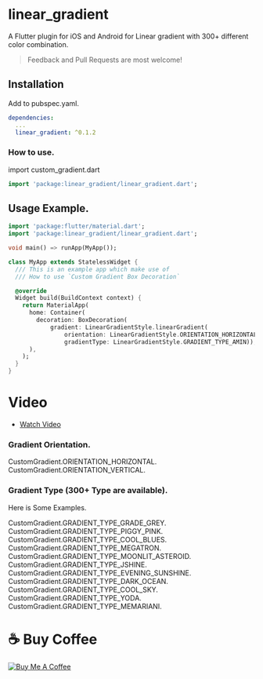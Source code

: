 # linear_gradient

A Flutter plugin for iOS and Android for Linear gradient with 300+ different color combination.

> Feedback and Pull Requests are most welcome!

## Installation

Add to pubspec.yaml.

```yaml
dependencies:
  ...
  linear_gradient: ^0.1.2
```

### How to use.

import custom_gradient.dart

```dart
import 'package:linear_gradient/linear_gradient.dart';
```

## Usage Example.

```dart
import 'package:flutter/material.dart';
import 'package:linear_gradient/linear_gradient.dart';

void main() => runApp(MyApp());

class MyApp extends StatelessWidget {
  /// This is an example app which make use of
  /// How to use `Custom Gradient Box Decoration`

  @override
  Widget build(BuildContext context) {
    return MaterialApp(
      home: Container(
        decoration: BoxDecoration(
            gradient: LinearGradientStyle.linearGradient(
                orientation: LinearGradientStyle.ORIENTATION_HORIZONTAL,
                gradientType: LinearGradientStyle.GRADIENT_TYPE_AMIN)),
      ),
    );
  }
}

```

# Video
- <a href="https://www.youtube.com/watch?v=Ig6Khy9LHX8">Watch Video</a>

### Gradient Orientation.

CustomGradient.ORIENTATION_HORIZONTAL.
CustomGradient.ORIENTATION_VERTICAL.


### Gradient Type (300+ Type are available).
Here is Some Examples.

CustomGradient.GRADIENT_TYPE_GRADE_GREY.
CustomGradient.GRADIENT_TYPE_PIGGY_PINK.
CustomGradient.GRADIENT_TYPE_COOL_BLUES.
CustomGradient.GRADIENT_TYPE_MEGATRON.
CustomGradient.GRADIENT_TYPE_MOONLIT_ASTEROID.
CustomGradient.GRADIENT_TYPE_JSHINE.
CustomGradient.GRADIENT_TYPE_EVENING_SUNSHINE.
CustomGradient.GRADIENT_TYPE_DARK_OCEAN.
CustomGradient.GRADIENT_TYPE_COOL_SKY.
CustomGradient.GRADIENT_TYPE_YODA.
CustomGradient.GRADIENT_TYPE_MEMARIANI.

# ☕️ Buy Coffee
 <a href="https://www.buymeacoffee.com/technoprashant" target="_blank"><img src="https://bmc-cdn.nyc3.digitaloceanspaces.com/BMC-button-images/custom_images/orange_img.png" alt="Buy Me A Coffee" style="height: auto !important;width: auto !important;" ></a>
